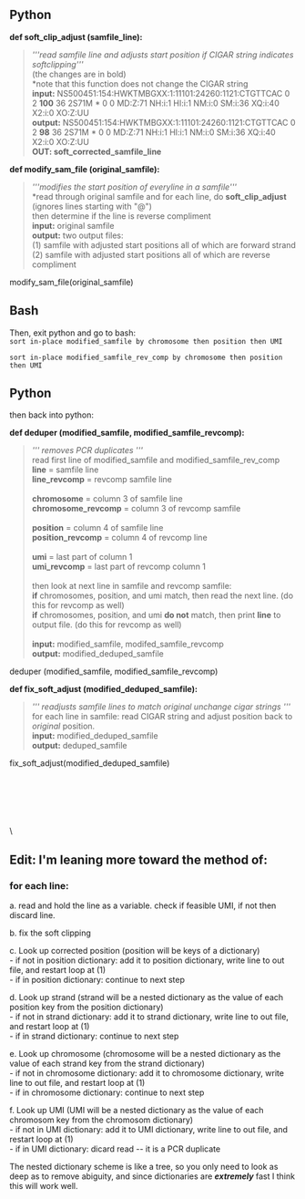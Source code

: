 ## Python

**def soft_clip_adjust (samfile_line):**
> *'''read samfile line and adjusts start position if CIGAR string indicates softclipping'''* \
  (the changes are in bold) \
  *note that this function does not change the CIGAR string \
  **input:**  NS500451:154:HWKTMBGXX:1:11101:24260:1121:CTGTTCAC	0	2	**100**	36	2S71M	*	0	0	<sequence>	MD:Z:71	NH:i:1	HI:i:1	NM:i:0	SM:i:36	XQ:i:40	X2:i:0	XO:Z:UU \
  **output:** NS500451:154:HWKTMBGXX:1:11101:24260:1121:CTGTTCAC	0	2	**98**	36	2S71M	*	0	0	<sequence>	MD:Z:71	NH:i:1	HI:i:1	NM:i:0	SM:i:36	XQ:i:40	X2:i:0	XO:Z:UU \
  **OUT: soft_corrected_samfile_line**

  
  
**def modify_sam_file (original_samfile):**
> *'''modifies the start position of everyline in a samfile'''* \
  *read through original samfile and for each line, do **soft_clip_adjust** (ignores lines starting with "@") \
  then determine if the line is reverse compliment \
  **input:** original samfile \
  **output:** two output files: \
  (1) samfile with adjusted start positions all of which are forward strand \
  (2) samfile with adjusted start positions all of which are reverse compliment
  
modify_sam_file(original_samfile)
  
## Bash
  
Then, exit python and go to bash: \
  ```sort in-place modified_samfile by chromosome then position then UMI``` 
  
  ```sort in-place modified_samfile_rev_comp by chromosome then position then UMI```

## Python
then back into python:
  
**def deduper (modified_samfile, modified_samfile_revcomp):**
> *''' removes PCR duplicates '''* \
  read first line of modified_samfile and modified_samfile_rev_comp \
  **line** = samfile line \
  **line_revcomp** = revcomp samfile line \
  \
  **chromosome** = column 3 of samfile line \
  **chromosome_revcomp** = column 3 of revcomp samfile \
  \
  **position** = column 4 of samfile line \
  **position_revcomp** = column 4 of revcomp line \
  \
  **umi** = last part of column 1 \
  **umi_revcomp** = last part of revcomp column 1 \
  \
  then look at next line in samfile and revcomp samfile: \
  **if** chromosomes, position, and umi match, then read the next line. (do this for revcomp as well) \
  **if** chromosomes, position, and umi **do not** match, then print **line** to output file. (do this for revcomp as well) \
  \
  **input:** modified_samfile, modifed_samfile_revcomp \
  **output:** modified_deduped_samfile

deduper (modified_samfile, modified_samfile_revcomp) 

**def fix_soft_adjust (modified_deduped_samfile):** 
> *''' readjusts samfile lines to match *original unchange cigar strings* '''* \
  for each line in samfile: read CIGAR string and adjust position back to *original* position. \
  **input:** modified_deduped_samfile \
  **output:** deduped_samfile
  
fix_soft_adjust(modified_deduped_samfile)\
\
\
\
\
\
\
\
## Edit: I'm leaning more toward the method of:
  
### for each line:
  a. read and hold the line as a variable. check if feasible UMI, if not then discard line.
  
  b. fix the soft clipping 
  
  c. Look up corrected position (position will be keys of a dictionary)\
     - if not in position dictionary: add it to position dictionary, write line to out file, and restart loop at (1)\
     - if in position dictionary: continue to next step
  
  d. Look up strand (strand will be a nested dictionary as the value of each position key from the position dictionary)\
    - if not in strand dictionary: add it to strand dictionary, write line to out file, and restart loop at (1)\
    - if in strand dictionary: continue to next step
 
  e. Look up chromosome (chromosome will be a nested dictionary as the value of each strand key from the strand dictionary)\
    - if not in chromosome dictionary: add it to chromosome dictionary, write line to out file, and restart loop at (1)\
    - if in chromosome dictionary: continue to next step
  
  f. Look up UMI (UMI will be a nested dictionary as the value of each chromosom key from the chromosom dictionary)\
    - if not in UMI dictionary: add it to UMI dictionary, write line to out file, and restart loop at (1)\
    - if in UMI dictionary: dicard read -- it is a PCR duplicate

  
The nested dictionary scheme is like a tree, so you only need to look as deep as to remove abiguity, and since dictionaries are ***extremely*** fast I think this will work well. 
